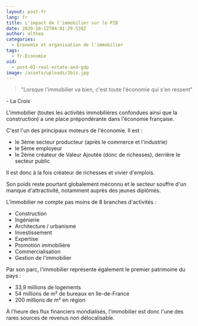 ```yaml
---
layout: post-fr
lang: fr
title: L'impact de l'immobilier sur le PIB
date: 2020-10-12T04:01:29.538Z
author: althea
categories:
  - Économie et organisation de l'immobilier
tags:
  - fr-Économie
uid:
  - post-01-real-estate-and-gdp
image: /assets/uploads/2bis.jpg
---
```

> "Lorsque l'immobilier va bien, c'est toute l'économie qui s'en ressent"

\- La Croix

L'immobilier (toutes les activités immobilières confondues ainsi que la construction) a une place prépondérante dans l'économie française.

C'est l'un des principaux moteurs de l'économie. Il est :

* le 3ème secteur producteur (après le commerce et l'industrie)
* le 5ème employeur
* le 2ème créateur de Valeur Ajoutée (donc de richesses), derrière le secteur public

Il est donc à la fois créateur de richesses et vivier d'emplois.

Son poids reste pourtant globalement méconnu et le secteur souffre d'un manque d'attractivité, notamment auprès des jeunes diplômés.

L'immobilier ne compte pas moins de 8 branches d'activités :

* Construction
* Ingénierie
* Architecture / urbanisme
* Investissement
* Expertise
* Promotion immobilière
* Commercialisation
* Gestion de l'immobilier

Par son parc, l'immobilier représente également le premier patrimoine du pays :

* 33,9 millions de logements
* 54 millions de m² de bureaux en Ile-de-France
* 200 millions de m² en région

À l'heure des flux financiers mondialisés, l'immobilier est donc l'une des rares sources de revenus non délocalisable.